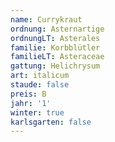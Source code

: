 ```yaml
---
name: Currykraut
ordnung: Asternartige
ordnungLT: Asterales
familie: Korbblütler
familieLT: Asteraceae
gattung: Helichrysum
art: italicum
staude: false
preis: B
jahr: '1'
winter: true
karlsgarten: false
---
```

